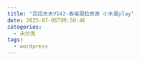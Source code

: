 ```yaml
---
title: "昆廷夫夫V142-香格里拉旅游 小木屋play"
date: 2025-07-06T09:50:46
categories:
  - 未分类
tags:
  - wordpress
---
```





